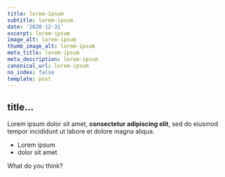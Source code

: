```yaml
---
title: lorem-ipsum
subtitle: lorem-ipsum
date: '2020-12-31'
excerpt: lorem-ipsum
image_alt: lorem-ipsum
thumb_image_alt: lorem-ipsum
meta_title: lorem-ipsum
meta_description: lorem-ipsum
canonical_url: lorem-ipsum
no_index: false
template: post
---
```

## title...

Lorem ipsum dolor sit amet, **consectetur adipiscing elit**, sed do eiusmod tempor incididunt ut labore et dolore magna aliqua.

- Lorem ipsum
- dolor sit amet

What do you think?